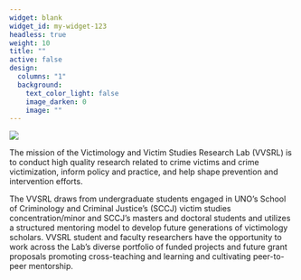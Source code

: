 ```yaml
---
widget: blank
widget_id: my-widget-123
headless: true
weight: 10
title: ""
active: false
design:
  columns: "1"
  background:
    text_color_light: false
    image_darken: 0
    image: ""
---
```

![](shadows-2-1430931.jpg)

<!--StartFragment-->

The mission of the Victimology and Victim Studies Research Lab (VVSRL) is to conduct high quality research related to crime victims and crime victimization, inform policy and practice, and help shape prevention and intervention efforts.

The VVSRL draws from undergraduate students engaged in UNO’s School of Criminology and Criminal Justice’s (SCCJ) victim studies concentration/minor and SCCJ’s masters and doctoral students and utilizes a structured mentoring model to develop future generations of victimology scholars. VVSRL student and faculty researchers have the opportunity to work across the Lab’s diverse portfolio of funded projects and future grant proposals promoting cross-teaching and learning and cultivating peer-to-peer mentorship.

<!--EndFragment-->